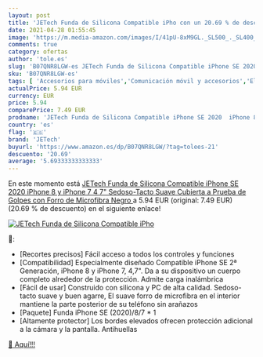 ```yaml
---
layout: post
title: 'JETech Funda de Silicona Compatible iPho con un 20.69 % de descuento'
date: 2021-04-28 01:55:45
image: 'https://m.media-amazon.com/images/I/41pU-8xM9GL._SL500_._SL400_.jpg'
comments: true
category: ofertas
author: 'tole.es'
slug: 'B07QNR8LGW-es JETech Funda de Silicona Compatible iPhone SE 2020 iPhone...'
sku: 'B07QNR8LGW-es'
tags: [ 'Accesorios para móviles','Comunicación móvil y accesorios','Electrónica','Fundas y carcasas para teléfonos móviles','iphone','jetech', ]
actualPrice: 5.94 EUR
currency: EUR
price: 5.94
comparePrice: 7.49 EUR
prodname: 'JETech Funda de Silicona Compatible iPhone SE 2020  iPhone 8 y iPhone 7  4 7"  Sedoso-Tacto Suave  Cubierta a Prueba de Golpes con Forro de Microfibra  Negro '
country: 'es'
flag: '🇪🇸'
brand: 'JETech'
buyurl: 'https://www.amazon.es/dp/B07QNR8LGW/?tag=tolees-21'
descuento: '20.69'
average: '5.69333333333333'
---
```


En este momento está [JETech Funda de Silicona Compatible iPhone SE 2020  iPhone 8 y iPhone 7  4 7"  Sedoso-Tacto Suave  Cubierta a Prueba de Golpes con Forro de Microfibra  Negro ](https://www.amazon.es/dp/B07QNR8LGW/?tag=tolees-21) a 5.94 EUR (original: 7.49 EUR) (20.69 %  de descuento) en el siguiente enlace!

[![JETech Funda de Silicona Compatible iPho](https://m.media-amazon.com/images/I/41pU-8xM9GL._SL500_._SL400_.jpg)](https://www.amazon.es/dp/B07QNR8LGW/?tag=tolees-21)

🔎:

- [Recortes precisos] Fácil acceso a todos los controles y funciones
- [Compatibilidad] Especialmente diseñado Compatible iPhone SE 2ª Generación, iPhone 8 y iPhone 7, 4,7". Da a su dispositivo un cuerpo completo alrededor de la protección. Admite carga inalámbrica
- [Fácil de usar] Construido con silicona y PC de alta calidad. Sedoso-tacto suave y buen agarre, El suave forro de microfibra en el interior mantiene la parte posterior de su teléfono sin arañazos
- [Paquete] Funda iPhone SE (2020)/8/7 * 1
- [Altamente protector] Los bordes elevados ofrecen protección adicional a la cámara y la pantalla. Antihuellas

[🛒 Aquí!!!](https://www.amazon.es/dp/B07QNR8LGW/?tag=tolees-21)
